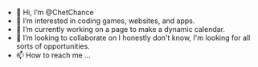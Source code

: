 - 👋 Hi, I’m @ChetChance
- 👀 I’m interested in coding games, websites, and apps.
- 🌱 I’m currently working on a page to make a dynamic calendar.
- 💞️ I’m looking to collaborate on I honestly don't know, I'm looking for all sorts of opportunities.
- 📫 How to reach me ...

<!---
ChetChance/ChetChance is a ✨ special ✨ repository because its `README.md` (this file) appears on your GitHub profile.
You can click the Preview link to take a look at your changes.
--->

